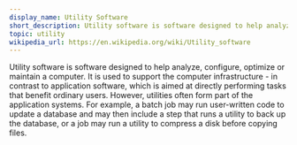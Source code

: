 ```yaml
---
display_name: Utility Software 
short_description: Utility software is software designed to help analyze, configure, optimize or maintain a computer.
topic: utility
wikipedia_url: https://en.wikipedia.org/wiki/Utility_software
---
```

Utility software is software designed to help analyze, configure, optimize or maintain a computer. It is used to support the computer infrastructure - in contrast to application software, which is aimed at directly performing tasks that benefit ordinary users. However, utilities often form part of the application systems. For example, a batch job may run user-written code to update a database and may then include a step that runs a utility to back up the database, or a job may run a utility to compress a disk before copying files.

